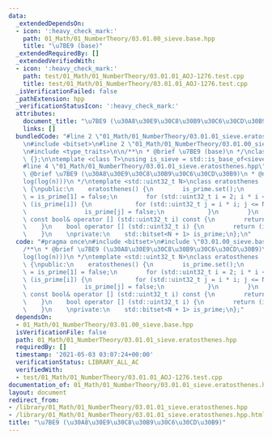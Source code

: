 ```yaml
---
data:
  _extendedDependsOn:
  - icon: ':heavy_check_mark:'
    path: 01_Math/01_NumberTheory/03.01.00_sieve.base.hpp
    title: "\u7BE9 (base)"
  _extendedRequiredBy: []
  _extendedVerifiedWith:
  - icon: ':heavy_check_mark:'
    path: test/01_Math/01_NumberTheory/03.01.01_AOJ-1276.test.cpp
    title: test/01_Math/01_NumberTheory/03.01.01_AOJ-1276.test.cpp
  _isVerificationFailed: false
  _pathExtension: hpp
  _verificationStatusIcon: ':heavy_check_mark:'
  attributes:
    document_title: "\u7BE9 (\u30A8\u30E9\u30C8\u30B9\u30C6\u30CD\u30B9)"
    links: []
  bundledCode: "#line 2 \"01_Math/01_NumberTheory/03.01.01_sieve.eratosthenes.hpp\"\
    \n#include <bitset>\n#line 2 \"01_Math/01_NumberTheory/03.01.00_sieve.base.hpp\"\
    \n#include <type_traits>\n\n/**\n * @brief \u7BE9 (base)\n */\nclass sieve_base\
    \ {};\n\ntemplate <class T>\nusing is_sieve = std::is_base_of<sieve_base, T>;\n\
    #line 4 \"01_Math/01_NumberTheory/03.01.01_sieve.eratosthenes.hpp\"\n\n/**\n *\
    \ @brief \u7BE9 (\u30A8\u30E9\u30C8\u30B9\u30C6\u30CD\u30B9)\n * @note O(n\u22C5\
    log(log(n)))\n */\ntemplate <std::uint32_t N>\nclass eratosthenes : sieve_base\
    \ {\npublic:\n    eratosthenes() {\n        is_prime.set();\n        is_prime[0]\
    \ = is_prime[1] = false;\n        for (std::uint32_t i = 2; i * i <= N; ++i) if\
    \ (is_prime[i]) {\n            for (std::uint32_t j = i * i; j <= N; j += i) {\n\
    \                is_prime[j] = false;\n            }\n        }\n    }\n\n   \
    \ const bool& operator [] (std::uint32_t i) const {\n        return (is_prime[i]);\n\
    \    }\n    bool operator [] (std::uint32_t i) {\n        return (is_prime[i]);\n\
    \    }\n    \nprivate:\n    std::bitset<N + 1> is_prime;\n};\n"
  code: "#pragma once\n#include <bitset>\n#include \"03.01.00_sieve.base.hpp\"\n\n\
    /**\n * @brief \u7BE9 (\u30A8\u30E9\u30C8\u30B9\u30C6\u30CD\u30B9)\n * @note O(n\u22C5\
    log(log(n)))\n */\ntemplate <std::uint32_t N>\nclass eratosthenes : sieve_base\
    \ {\npublic:\n    eratosthenes() {\n        is_prime.set();\n        is_prime[0]\
    \ = is_prime[1] = false;\n        for (std::uint32_t i = 2; i * i <= N; ++i) if\
    \ (is_prime[i]) {\n            for (std::uint32_t j = i * i; j <= N; j += i) {\n\
    \                is_prime[j] = false;\n            }\n        }\n    }\n\n   \
    \ const bool& operator [] (std::uint32_t i) const {\n        return (is_prime[i]);\n\
    \    }\n    bool operator [] (std::uint32_t i) {\n        return (is_prime[i]);\n\
    \    }\n    \nprivate:\n    std::bitset<N + 1> is_prime;\n};"
  dependsOn:
  - 01_Math/01_NumberTheory/03.01.00_sieve.base.hpp
  isVerificationFile: false
  path: 01_Math/01_NumberTheory/03.01.01_sieve.eratosthenes.hpp
  requiredBy: []
  timestamp: '2021-05-03 03:07:24+00:00'
  verificationStatus: LIBRARY_ALL_AC
  verifiedWith:
  - test/01_Math/01_NumberTheory/03.01.01_AOJ-1276.test.cpp
documentation_of: 01_Math/01_NumberTheory/03.01.01_sieve.eratosthenes.hpp
layout: document
redirect_from:
- /library/01_Math/01_NumberTheory/03.01.01_sieve.eratosthenes.hpp
- /library/01_Math/01_NumberTheory/03.01.01_sieve.eratosthenes.hpp.html
title: "\u7BE9 (\u30A8\u30E9\u30C8\u30B9\u30C6\u30CD\u30B9)"
---
```

